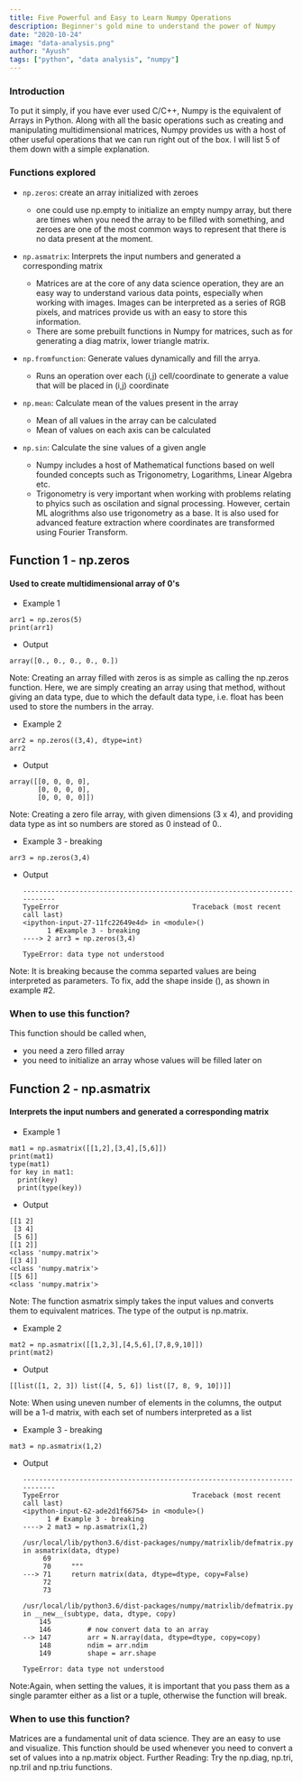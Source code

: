 ```yaml
---
title: Five Powerful and Easy to Learn Numpy Operations
description: Beginner's gold mine to understand the power of Numpy
date: "2020-10-24"
image: "data-analysis.png"
author: "Ayush"
tags: ["python", "data analysis", "numpy"]
---
```


### Introduction
To put it simply, if you have ever used C/C++, Numpy is the equivalent of Arrays in Python. Along with all the basic operations such as creating and manipulating multidimensional matrices, Numpy provides us with a host of other useful operations that we can run right out of the box. I will list 5 of them down with a simple explanation.

### Functions explored
- `np.zeros`: create an array initialized with zeroes
  - one could use np.empty to initialize an empty numpy array, but there are times when you need the array to be filled with something, and zeroes are one of the most common ways to represent that there is no data present at the moment.

- `np.asmatrix`: Interprets the input numbers and generated a corresponding matrix
  - Matrices are at the core of any data science operation, they are an easy way to understand various data points, especially when working with images. Images can be interpreted as a series of RGB pixels, and matrices provide us with an easy to store this information.
  - There are some prebuilt functions in Numpy for matrices, such as for generating a diag matrix, lower triangle matrix.

- `np.fromfunction`: Generate values dynamically and fill the arrya.
  - Runs an operation over each (i,j) cell/coordinate to generate a value that will be placed in (i,j) coordinate

- `np.mean`: Calculate mean of the values present in the array
  - Mean of all values in the array can be calculated
  - Mean of values on each axis can be calculated

- `np.sin`: Calculate the sine values of a given angle
  - Numpy includes a host of Mathematical functions based on well founded concepts such as Trigonometry, Logarithms, Linear Algebra etc.
  - Trigonometry is very important when working with problems relating to phyics such as oscilation and signal processing. However, certain ML alogrithms also use trigonometry as a base. It is also used for advanced feature extraction where coordinates are transformed using Fourier Transform.

## Function 1 - np.zeros
#### Used to create multidimensional array of 0's

- Example 1
```
arr1 = np.zeros(5)
print(arr1)
```
- Output
```
array([0., 0., 0., 0., 0.])
```
Note: Creating an array filled with zeros is as simple as calling the np.zeros function. Here, we are simply creating an array using that method, without giving an data type, due to which the default data type, i.e. float has been used to store the numbers in the array.

- Example 2
```
arr2 = np.zeros((3,4), dtype=int)
arr2
```
  - Output
  ```
  array([[0, 0, 0, 0],
         [0, 0, 0, 0],
         [0, 0, 0, 0]])
  ```
Note: Creating a zero file array, with given dimensions (3 x 4), and providing data type as int so numbers are stored as 0 instead of 0..

- Example 3 - breaking
```
arr3 = np.zeros(3,4)
```
  - Output
    ```
    ---------------------------------------------------------------------------
    TypeError                                 Traceback (most recent call last)
    <ipython-input-27-11fc22649e4d> in <module>()
          1 #Example 3 - breaking
    ----> 2 arr3 = np.zeros(3,4)

    TypeError: data type not understood
    ```
Note: It is breaking because the comma separted values are being interpreted as parameters. To fix, add the shape inside (), as shown in example #2.

### When to use this function?
This function should be called when,
- you need a zero filled array
- you need to initialize an array whose values will be filled later on


## Function 2 - np.asmatrix
#### Interprets the input numbers and generated a corresponding matrix

- Example 1
```
mat1 = np.asmatrix([[1,2],[3,4],[5,6]])
print(mat1)
type(mat1)
for key in mat1:
  print(key)
  print(type(key))
```
- Output
```
[[1 2]
 [3 4]
 [5 6]]
[[1 2]]
<class 'numpy.matrix'>
[[3 4]]
<class 'numpy.matrix'>
[[5 6]]
<class 'numpy.matrix'>
```
Note: The function asmatrix simply takes the input values and converts them to equivalent matrices. The type of the output is np.matrix.

- Example 2
```
mat2 = np.asmatrix([[1,2,3],[4,5,6],[7,8,9,10]])
print(mat2)
```
  - Output
  ```
  [[list([1, 2, 3]) list([4, 5, 6]) list([7, 8, 9, 10])]]
  ```
Note: When using uneven number of elements in the columns, the output will be a 1-d matrix, with each set of numbers interpreted as a list

- Example 3 - breaking
```
mat3 = np.asmatrix(1,2)
```
  - Output
    ```
    ---------------------------------------------------------------------------
    TypeError                                 Traceback (most recent call last)
    <ipython-input-62-ade2d1f66754> in <module>()
          1 # Example 3 - breaking
    ----> 2 mat3 = np.asmatrix(1,2)

    /usr/local/lib/python3.6/dist-packages/numpy/matrixlib/defmatrix.py in asmatrix(data, dtype)
         69
         70     """
    ---> 71     return matrix(data, dtype=dtype, copy=False)
         72
         73

    /usr/local/lib/python3.6/dist-packages/numpy/matrixlib/defmatrix.py in __new__(subtype, data, dtype, copy)
        145
        146         # now convert data to an array
    --> 147         arr = N.array(data, dtype=dtype, copy=copy)
        148         ndim = arr.ndim
        149         shape = arr.shape

    TypeError: data type not understood
    ```
Note:Again, when setting the values, it is important that you pass them as a single paramter either as a list or a tuple, otherwise the function will break.

### When to use this function?
Matrices are a fundamental unit of data science. They are an easy to use and visualize. This function should be used whenever you need to convert a set of values into a np.matrix object. Further Reading: Try the np.diag, np.tri, np.tril and np.triu functions.
